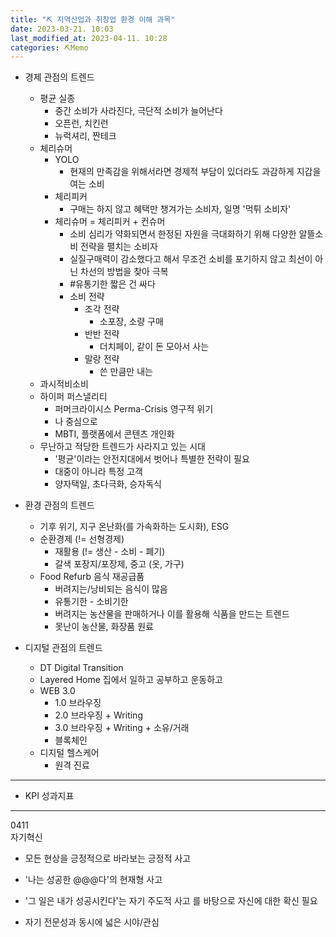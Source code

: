 ```yaml
---
title: "⛏️ 지역산업과 취창업 환경 이해 과목"
date: 2023-03-21. 10:03
last_modified_at: 2023-04-11. 10:28
categories: ⛏️Memo
---
```


- 경제 관점의 트렌드  
  - 평균 실종
    - 중간 소비가 사라진다, 극단적 소비가 늘어난다
    - 오픈런, 치킨런
    - 뉴럭셔리, 짠테크
  - 체리슈머
    - YOLO
      - 현재의 만족감을 위해서라면 경제적 부담이 있더라도 과감하게 지갑을 여는 소비
    - 체리피커
      - 구매는 하지 않고 혜택만 챙겨가는 소비자, 일명 '먹튀 소비자'
    - 체리슈머 = 체리피커 + 컨슈머
      - 소비 심리가 약화되면서 한정된 자원을 극대화하기 위해 다양한 알뜰소비 전략을 펼치는 소비자
      - 실질구매력이 감소했다고 해서 무조건 소비를 포기하지 않고 최선이 아닌 차선의 방법을 찾아 극복
      - #유통기한 짧은 건 싸다
      - 소비 전략
        - 조각 전략
          - 소포장, 소량 구매
        - 반반 전략
          - 더치페이, 같이 돈 모아서 사는
        - 말랑 전략
          - 쓴 만큼만 내는
  - 과시적비소비
  - 하이퍼 퍼스낼리티
    - 퍼머크라이시스 Perma-Crisis 영구적 위기
    - 나 중심으로
    - MBTI, 플랫폼에서 콘텐츠 개인화
  - 무난하고 적당한 트렌드가 사라지고 있는 시대
    - '평균'이라는 안전지대에서 벗어나 특별한 전략이 필요
    - 대중이 아니라 특정 고객
    - 양자택일, 초다극화, 승자독식

- 환경 관점의 트렌드
  - 기후 위기, 지구 온난화(를 가속화하는 도시화), ESG
  - 순환경제 (!= 선형경제)
    - 재활용 (!= 생산 - 소비 - 폐기)
    - 갈색 포장지/포장제, 중고 (옷, 가구)
  - Food Refurb 음식 재공급품
    - 버려지는/낭비되는 음식이 많음
    - 유통기한 - 소비기한
    - 버려지는 농산물을 판매하거나 이를 활용해 식품을 만드는 트렌드
    - 못난이 농산물, 화장품 원료

- 디지털 관점의 트렌드
  - DT Digital Transition
  - Layered Home 집에서 일하고 공부하고 운동하고
  - WEB 3.0
    - 1.0 브라우징
    - 2.0 브라우징 + Writing
    - 3.0 브라우징 + Writing + 소유/거래
    - 블록체인
  - 디지털 헬스케어
    - 원격 진료

---

- KPI 성과지표

---

0411  
자기혁신  

- 모든 현상을 긍정적으로 바라보는 긍정적 사고
- '나는 성공한 @@@다'의 현재형 사고
- '그 일은 내가 성공시킨다'는 자기 주도적 사고
를 바탕으로 자신에 대한 확신 필요  

- 자기 전문성과 동시에 넓은 시야/관심  

